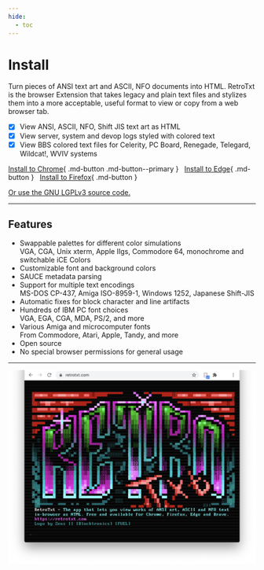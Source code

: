 ```yaml
---
hide:
  - toc
---
```

# Install

Turn pieces of ANSI text art and ASCII, NFO documents into HTML. RetroTxt is the browser Extension that takes legacy and plain text files and stylizes them into a more acceptable, useful format to view or copy from a web browser tab.

- [x] View ANSI, ASCII, NFO, Shift JIS text art as HTML
- [x] View server, system and devop logs styled with colored text
- [x] View BBS colored text files for Celerity, PC Board, Renegade, Telegard, Wildcat!, WVIV systems

[Install to Chrome](https://chrome.google.com/webstore/detail/retrotxt/gkjkgilckngllkopkogcaiojfajanahn){ .md-button .md-button--primary } &nbsp; [Install to Edge](https://microsoftedge.microsoft.com/addons/detail/hmgfnpgcofcpkgkadekmjdicaaeopkog){ .md-button } &nbsp; [Install to Firefox](https://addons.mozilla.org/en-US/firefox/addon/retrotxt){ .md-button }

[Or use the GNU LGPLv3 source code.](src)

---

## Features

* Swappable palettes for different color simulations<br>VGA, CGA, Unix xterm, Apple IIgs, Commodore 64, monochrome and switchable iCE Colors
* Customizable font and background colors
* SAUCE metadata parsing
* Support for multiple text encodings<br>MS-DOS CP-437, Amiga ISO-8959-1, Windows 1252, Japanese Shift-JIS
* Automatic fixes for block character and line artifacts
* Hundreds of IBM PC font choices<br>VGA, EGA, CGA, MDA, PS/2, and more
* Various Amiga and microcomputer fonts<br>From Commodore, Atari, Apple, Tandy, and more
* Open source
* No special browser permissions for general usage
---

![RetroTxt showcase](assets/readme-retrotxt.png)
